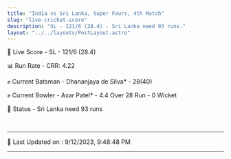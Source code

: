 ```yaml
---
title: "India vs Sri Lanka, Super Fours, 4th Match"
slug: "live-cricket-score"
description: "SL - 121/6 (28.4) - Sri Lanka need 93 runs."
layout: "../../layouts/PostLayout.astro"
---
```


🔴 Live Score - SL - 121/6 (28.4)  

📊 Run Rate - CRR: 4.22  

✊ Current Batsman - Dhananjaya de Silva* - 28(40)  

✊ Current Bowler - Axar Patel* - 4.4 Over 28 Run - 0 Wicket  

📑 Status - Sri Lanka need 93 runs

<br />

***

📝 Last Updated on : 9/12/2023, 9:48:48 PM

***


